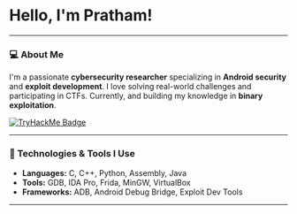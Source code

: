 # Hello, I'm Pratham!

---

### 💻 About Me

I'm a passionate **cybersecurity researcher** specializing in **Android security** and **exploit development**. I love solving real-world challenges and participating in CTFs. Currently, and building my knowledge in **binary exploitation**.


<a href="https://tryhackme.com/p/1147043" target="_blank">
  <img src="https://tryhackme-badges.s3.amazonaws.com/1147043.png" alt="TryHackMe Badge">
</a>



---

### 🔧 Technologies & Tools I Use

- **Languages:** C, C++, Python, Assembly, Java
- **Tools:** GDB, IDA Pro, Frida, MinGW, VirtualBox
- **Frameworks:** ADB, Android Debug Bridge, Exploit Dev Tools

---
